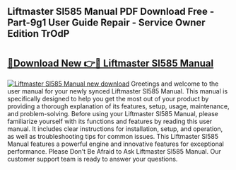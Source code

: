 ## Liftmaster Sl585 Manual PDF Download Free - Part-9g1 User Guide Repair - Service Owner Edition TrOdP

# <h2><a href="http://bc29640.oget.top/?id=Liftmaster+Sl585+Manual">🔗Download New 👉🔴 Liftmaster Sl585 Manual</a></h2>

[![Liftmaster Sl585 Manual new download](https://i.imgur.com/5g1atiW.png)](http://bc29640.oget.top/?id=Liftmaster+Sl585+Manual)
Greetings and welcome to the user manual for your newly synced Liftmaster Sl585 Manual. This manual is specifically designed to help you get the most out of your product by providing a thorough explanation of its features, setup, usage, maintenance, and problem-solving. Before using your Liftmaster Sl585 Manual, please familiarize yourself with its functions and features by reading this user manual. It includes clear instructions for installation, setup, and operation, as well as troubleshooting tips for common issues. This Liftmaster Sl585 Manual features a powerful engine and innovative features for exceptional performance. Please Don't Be Afraid to Ask Liftmaster Sl585 Manual. Our customer support team is ready to answer your questions.
